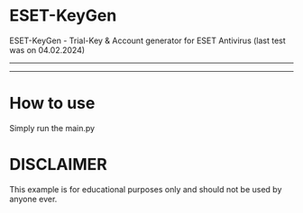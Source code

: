 # ESET-KeyGen
ESET-KeyGen - Trial-Key & Account generator for ESET Antivirus (last test was on 04.02.2024)

---

---

# How to use

Simply run the main.py


# DISCLAIMER

This example is for educational purposes only and should not be used by anyone ever.
